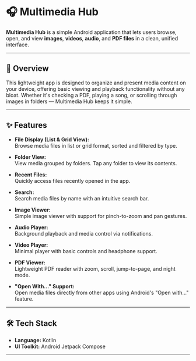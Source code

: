 # 🎧 Multimedia Hub

**Multimedia Hub** is a simple Android application that lets users browse, open, and view **images**, **videos**, **audio**, and **PDF files** in a clean, unified interface.

---

## 📱 Overview

This lightweight app is designed to organize and present media content on your device, offering basic viewing and playback functionality without any bloat. Whether it's checking a PDF, playing a song, or scrolling through images in folders — Multimedia Hub keeps it simple.

---

## ✨ Features

- **File Display (List & Grid View):**  
  Browse media files in list or grid format, sorted and filtered by type.

- **Folder View:**  
  View media grouped by folders. Tap any folder to view its contents.

- **Recent Files:**  
  Quickly access files recently opened in the app.

- **Search:**  
  Search media files by name with an intuitive search bar.

- **Image Viewer:**  
  Simple image viewer with support for pinch-to-zoom and pan gestures.

- **Audio Player:**  
  Background playback and media control via notifications.

- **Video Player:**  
  Minimal player with basic controls and headphone support.

- **PDF Viewer:**  
  Lightweight PDF reader with zoom, scroll, jump-to-page, and night mode.

- **"Open With…" Support:**  
  Open media files directly from other apps using Android's "Open with…" feature.

---

## 🛠️ Tech Stack

- **Language:** Kotlin  
- **UI Toolkit:** Android Jetpack Compose

---
